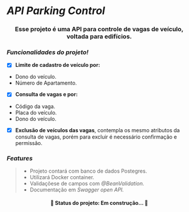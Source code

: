 
# *API Parking Control*

<h3 align="center"> 
  Esse projeto é uma API para controle de vagas de veículo, voltada para edifícios.
</h3>

### *Funcionalidades do projeto!*

- [x] **Limite de cadastro de veículo por:**
- Dono do veículo.
- Número de Apartamento.


- [x] **Consulta de vagas e por:**
- Código da vaga.
- Placa do veículo.
- Dono do veículo.


- [x] **Exclusão de veículos das vagas**, contempla os mesmo atributos da consulta de vagas,
porém para excluir é necessário confirmação e permissão.


### *Features*

> - Projeto contará com banco de dados Postegres.
> - Utilizará Docker container.
> - Validaçõese de campos com *@BeanValidation.*
> - Documentação em *Swagger open API.*

  <h4 align="center">
  🚧 Status do projeto: Em construção...  🚧
  </h4>

